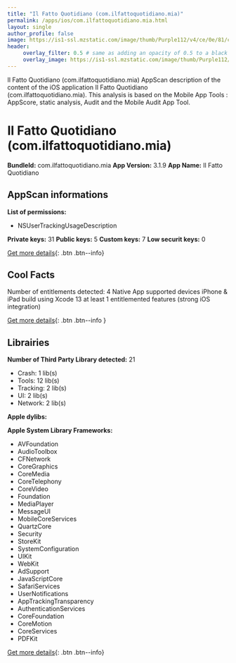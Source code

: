 ```yaml
---
title: "Il Fatto Quotidiano (com.ilfattoquotidiano.mia)"
permalink: /apps/ios/com.ilfattoquotidiano.mia.html
layout: single
author_profile: false
image: https://is1-ssl.mzstatic.com/image/thumb/Purple112/v4/ce/0e/81/ce0e8169-a6f6-e248-8221-a4af5a42f94a/AppIcon-0-1x_U007emarketing-0-7-0-85-220.png/512x512bb.jpg
header: 
     overlay_filter: 0.5 # same as adding an opacity of 0.5 to a black background
     overlay_image: https://is1-ssl.mzstatic.com/image/thumb/Purple112/v4/ce/0e/81/ce0e8169-a6f6-e248-8221-a4af5a42f94a/AppIcon-0-1x_U007emarketing-0-7-0-85-220.png/512x512bb.jpg
---
```

Il Fatto Quotidiano (com.ilfattoquotidiano.mia) AppScan description of the content of the iOS application Il Fatto Quotidiano (com.ilfattoquotidiano.mia). This analysis is based on the Mobile App Tools : AppScore, static analysis, Audit and the Mobile Audit App Tool.

# Il Fatto Quotidiano (com.ilfattoquotidiano.mia)

**BundleId:** com.ilfattoquotidiano.mia
**App Version:** 3.1.9
**App Name:** Il Fatto Quotidiano


## AppScan informations 

**List of permissions:** 
- NSUserTrackingUsageDescription
  
  
**Private keys:** 31
**Public keys:** 5
**Custom keys:** 7
**Low securit keys:** 0
  
[Get more details](/pricing.html){: .btn .btn--info}

## Cool Facts

Number of entitlements detected: 4
Native App
supported devices iPhone & iPad
build using Xcode 13
at least 1 entitlemented features (strong iOS integration)
  
[Get more details](/pricing.html){: .btn .btn--info }

## Librairies 
**Number of Third Party Library detected:** 21
- Crash: 1 lib(s)
- Tools: 12 lib(s)
- Tracking: 2 lib(s)
- UI: 2 lib(s)
- Network: 2 lib(s)


**Apple dylibs:**


**Apple System Library Frameworks:**
- AVFoundation
- AudioToolbox
- CFNetwork
- CoreGraphics
- CoreMedia
- CoreTelephony
- CoreVideo
- Foundation
- MediaPlayer
- MessageUI
- MobileCoreServices
- QuartzCore
- Security
- StoreKit
- SystemConfiguration
- UIKit
- WebKit
- AdSupport
- JavaScriptCore
- SafariServices
- UserNotifications
- AppTrackingTransparency
- AuthenticationServices
- CoreFoundation
- CoreMotion
- CoreServices
- PDFKit


  
[Get more details](/pricing.html){: .btn .btn--info}

